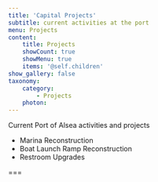```yaml
---
title: 'Capital Projects'
subtitle: current activities at the port
menu: Projects
content:
    title: Projects
    showCount: true
    showMenu: true
    items: '@self.children'
show_gallery: false
taxonomy:
    category:
        - Projects
    photon: 
---
```


Current Port of Alsea activities and projects

- Marina Reconstruction
- Boat Launch Ramp Reconstruction
- Restroom Upgrades

===

